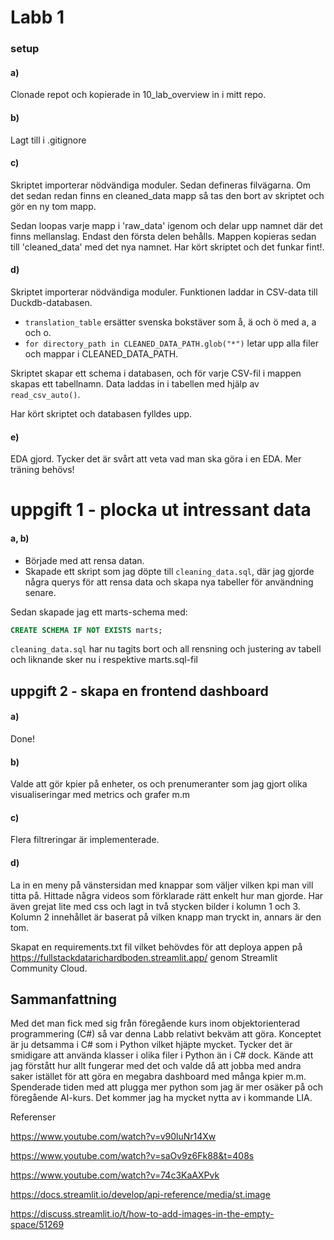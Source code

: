 # Labb 1
### setup 

#### a)
Clonade repot och kopierade in 10_lab_overview in i mitt repo.

#### b) 
Lagt till i .gitignore

#### c)
Skriptet importerar nödvändiga moduler. Sedan defineras filvägarna. Om det sedan redan finns en cleaned_data mapp så tas den bort av skriptet och gör en ny tom mapp.

Sedan loopas varje mapp i 'raw_data' igenom och delar upp namnet där det finns mellanslag. Endast den första delen behålls. Mappen kopieras sedan till 'cleaned_data' med det nya namnet. Har kört skriptet och det funkar fint!.

#### d) 
Skriptet importerar nödvändiga moduler. Funktionen laddar in CSV-data till Duckdb-databasen.

- `translation_table` ersätter svenska bokstäver som å, ä och ö med a, a och o.
- `for directory_path in CLEANED_DATA_PATH.glob("*")` letar upp alla filer och mappar i CLEANED_DATA_PATH.

Skriptet skapar ett schema i databasen, och för varje CSV-fil i mappen skapas ett tabellnamn. Data laddas in i tabellen med hjälp av `read_csv_auto()`. 

Har kört skriptet och databasen fylldes upp.
          
#### e)
EDA gjord. Tycker det är svårt att veta vad man ska göra i en EDA. Mer träning behövs! 



# uppgift 1 - plocka ut intressant data

#### a, b)
- Började med att rensa datan.
- Skapade ett skript som jag döpte till `cleaning_data.sql`, där jag gjorde några querys för att rensa data och skapa nya tabeller för användning senare.

Sedan skapade jag ett marts-schema med:
```sql
CREATE SCHEMA IF NOT EXISTS marts;
```
`cleaning_data.sql` har nu tagits bort och all rensning och justering av tabell och liknande sker nu i respektive marts.sql-fil


 
## uppgift 2 - skapa en frontend dashboard

#### a) 
Done!

#### b)
 Valde att gör kpier på enheter, os och prenumeranter som jag gjort olika visualiseringar med metrics och grafer m.m

#### c) 
Flera filtreringar är implementerade.

#### d)
 La in en meny på vänstersidan med knappar som väljer vilken kpi man vill titta på. Hittade några videos som förklarade rätt enkelt hur man gjorde. Har även grejat lite med css och lagt in två stycken bilder i kolumn 1 och 3. Kolumn 2 innehållet är baserat på vilken knapp man tryckt in, annars är den tom.



Skapat en requirements.txt fil vilket behövdes för att deploya appen på https://fullstackdatarichardboden.streamlit.app/ genom Streamlit Community Cloud.

## Sammanfattning

Med det man fick med sig från föregående kurs inom objektorienterad programmering (C#) så var denna Labb relativt bekväm att göra. Konceptet är ju detsamma i C# som i Python vilket hjäpte mycket. Tycker det är smidigare att använda klasser i olika filer i Python än i C# dock. Kände att jag förstått hur allt fungerar med det och valde då att jobba med andra saker istället för att göra en megabra dashboard med många kpier m.m. Spenderade tiden med att plugga mer python som jag är mer osäker på och föregående AI-kurs. Det kommer jag ha mycket nytta av i kommande LIA.


Referenser

https://www.youtube.com/watch?v=v90luNr14Xw

https://www.youtube.com/watch?v=saOv9z6Fk88&t=408s

https://www.youtube.com/watch?v=74c3KaAXPvk

https://docs.streamlit.io/develop/api-reference/media/st.image

https://discuss.streamlit.io/t/how-to-add-images-in-the-empty-space/51269